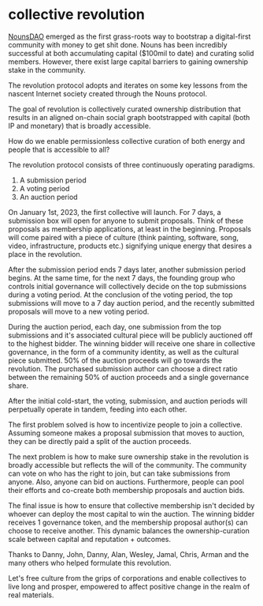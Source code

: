 # collective revolution

[NounsDAO](https://nouns.wtf/) emerged as the first grass-roots way to bootstrap a digital-first community with money to get shit done.  Nouns has been incredibly successful at both accumulating capital ($100mil to date) and curating solid members. However, there exist large capital barriers to gaining ownership stake in the community. 

The revolution protocol adopts and iterates on some key lessons from the nascent Internet society created through the Nouns protocol. 

The goal of revolution is collectively curated ownership distribution that results in an aligned on-chain social graph bootstrapped with capital (both IP and monetary) that is broadly accessible.

How do we enable permissionless collective curation of both energy and people that is accessible to all?

The revolution protocol consists of three continuously operating paradigms. 
1. A submission period
2. A voting period
3. An auction period

On January 1st, 2023, the first collective will launch. For 7 days, a submission box will open for anyone to submit proposals. Think of these proposals as membership applications, at least in the beginning. Proposals will come paired with a piece of culture (think painting, software, song, video, infrastructure, products etc.) signifying unique energy that desires a place in the revolution.

After the submission period ends 7 days later, another submission period begins. At the same time, for the next 7 days, the founding group who controls initial governance will collectively decide on the top submissions during a voting period. At the conclusion of the voting period, the top submissions will move to a 7 day auction period, and the recently submitted proposals will move to a new voting period. 

During the auction period, each day, one submission from the top submissions and it's associated cultural piece will be publicly auctioned off to the highest bidder. The winning bidder will receive one share in collective governance, in the form of a community identity, as well as the cultural piece submitted. 50% of the auction proceeds will go towards the revolution. The purchased submission author can choose a direct ratio between the remaining 50% of auction proceeds and a single governance share. 

After the initial cold-start, the voting, submission, and auction periods will perpetually operate in tandem, feeding into each other. 

The first problem solved is how to incentivize people to join a collective. Assuming someone makes a proposal submission that moves to auction, they can be directly paid a split of the auction proceeds. 

The next problem is how to make sure ownership stake in the revolution is broadly accessible but reflects the will of the community. The community can vote on who has the right to join, but can take submissions from anyone. Also, anyone can bid on auctions. Furthermore, people can pool their efforts and co-create both membership proposals and auction bids.

The final issue is how to ensure that collective membership isn't decided by whoever can deploy the most capital to win the auction. The winning bidder receives 1 governance token, and the membership proposal author(s) can choose to receive another. This dynamic balances the ownership-curation scale between capital and reputation + outcomes. 

Thanks to Danny, John, Danny, Alan, Wesley, Jamal, Chris, Arman and the many others who helped formulate this revolution.

Let's free culture from the grips of corporations and enable collectives to live long and prosper, empowered to affect positive change in the realm of real materials. 

